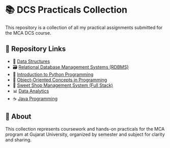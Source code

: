 # 📚 DCS Practicals Collection

This repository is a collection of all my practical assignments submitted for the MCA DCS course.



## 🔗 Repository Links

- 📘 [Data Structures](https://github.com/Dcs-git/data-structures-purvaparmar)
- 🗃️ [Relational Database Management Systems (RDBMS)](https://github.com/Dcs-git/relational-database-management-systems-practical-purvaparmar)
- 🐍 [Introduction to Python Programming](https://github.com/Dcs-git/introduction-to-python-programming-practical-purvaparmar)
- 🧱 [Object-Oriented Concepts in Programming](https://github.com/Dcs-git/object-oriented-concepts-programming-practical-purvaparmar)
- 🍬 [Sweet Shop Management System (Full Stack)](https://github.com/purvaparmar/sweet-shop-management-system)
- 📊 [Data Analytics](https://github.com/Dcs-git/data-analytics-purvaparmar)
- ☕ [Java Programming](https://github.com/Dcs-git/java-programming-purvaparmar)



## 📎 About

This collection represents coursework and hands-on practicals for the MCA program at Gujarat University, organized by semester and subject for clarity and sharing.
